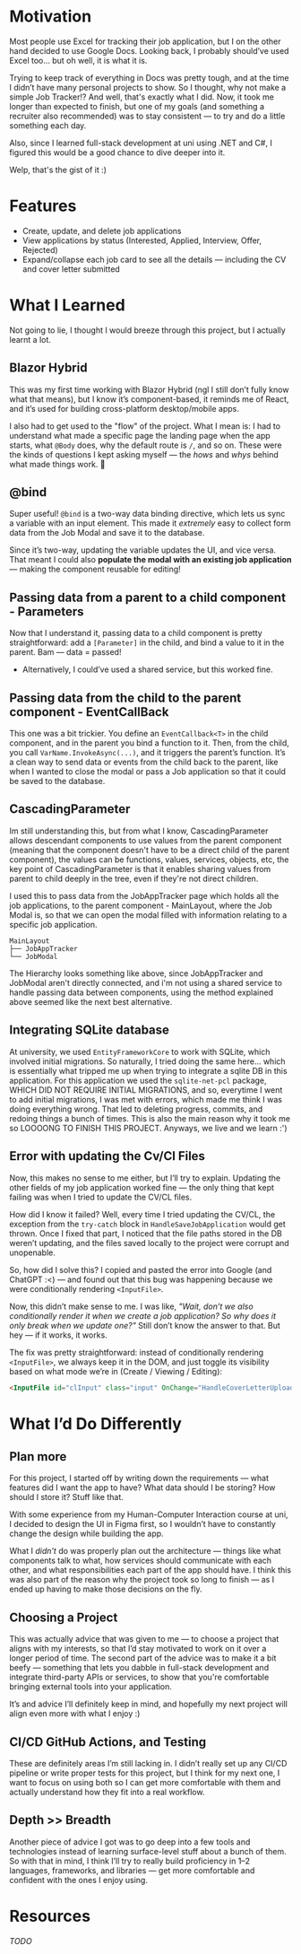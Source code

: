 # Motivation
Most people use Excel for tracking their job application, but I on the other hand decided to use Google Docs. Looking back, I probably should’ve used Excel too... but oh well, it is what it is.

Trying to keep track of everything in Docs was pretty tough, and at the time I didn’t have many personal projects to show. So I thought, why not make a simple Job Tracker!? And well, that's exactly what I did.
Now, it took me longer than expected to finish, but one of my goals (and something a recruiter also recommended) was to stay consistent — to try and do a little something each day.

Also, since I learned full-stack development at uni using .NET and C#, I figured this would be a good chance to dive deeper into it.

Welp, that's the gist of it :)


# Features 
- Create, update, and delete job applications  
- View applications by status (Interested, Applied, Interview, Offer, Rejected)  
- Expand/collapse each job card to see all the details — including the CV and cover letter submitted  

# What I Learned
Not going to lie, I thought I would breeze through this project, but I actually learnt a lot. 

## Blazor Hybrid 
This was my first time working with Blazor Hybrid (ngl I still don’t fully know what that means), but I know it’s component-based, it reminds me of React, and it’s used for building cross-platform desktop/mobile apps.

 I also had to get used to the "flow" of the project. What I mean is: I had to understand what made a specific page the landing page when the app starts, what `@Body` does, why the default route is `/`, and so on. These were the kinds of questions I kept asking myself — the *hows* and *whys* behind what made things work. 🤯

## @bind
Super useful! `@bind` is a two-way data binding directive, which lets us sync a variable with an input element. This made it *extremely* easy to collect form data from the Job Modal and save it to the database.

Since it’s two-way, updating the variable updates the UI, and vice versa. That meant I could also **populate the modal with an existing job application** — making the component reusable for editing!

## Passing data from a parent to a child component - Parameters
Now that I understand it, passing data to a child component is pretty straightforward: add a `[Parameter]` in the child, and bind a value to it in the parent. Bam — data = passed!
- Alternatively, I could’ve used a shared service, but this worked fine.

## Passing data from the child to the parent component - EventCallBack
This one was a bit trickier. You define an `EventCallback<T>` in the child component, and in the parent you bind a function to it. Then, from the child, you call `VarName.InvokeAsync(...)`, and it triggers the parent’s function.
It’s a clean way to send data or events from the child back to the parent, like when I wanted to close the modal or pass a Job application so that it could be saved to the database.

## CascadingParameter
Im still understanding this, but from what I know, CascadingParameter allows descendant components to use values from the parent component (meaning that the component doesn't have to be a direct child of the parent component), the values
can be functions, values, services, objects, etc, the key point of CascadingParameter is that it enables sharing values from parent to child deeply in the tree, even if they're not direct children.

I used this to pass data from the JobAppTracker page which holds all the job applications, to the parent component - MainLayout, where the Job Modal is, so that we can open the modal filled with information relating to a specific 
job application.

```text
MainLayout
├── JobAppTracker
└── JobModal
```

The Hierarchy looks something like above, since JobAppTracker and JobModal aren't directly connected, and i'm not using a shared service to handle passing data between components, using the method explained above seemed like the next 
best alternative.

## Integrating SQLite database
At university, we used `EntityFrameworkCore` to work with SQLite, which involved initial migrations. So naturally, I tried doing the same here... which is essentially what tripped me up when trying to integrate a sqlite DB in this 
application. For this application we used the `sqlite-net-pcl` package, WHICH DID NOT REQUIRE INITIAL MIGRATIONS, and so, everytime I went to add initial migrations, I was met with errors,
which made me think I was doing everything wrong. That led to deleting progress, commits, and redoing things a bunch of times. This is also the main reason why it took me so LOOOONG TO FINISH THIS PROJECT. Anyways, we live and we learn :')

## Error with updating the Cv/Cl Files
Now, this makes no sense to me either, but I’ll try to explain. Updating the other fields of my job application worked fine — the only thing that kept failing was when I tried to update the CV/CL files.

How did I know it failed? Well, every time I tried updating the CV/CL, the exception from the `try-catch` block in `HandleSaveJobApplication` would get thrown. Once I fixed that part, I noticed that the file paths stored in the DB weren’t updating, and the files saved locally to the project were corrupt and unopenable.

So, how did I solve this? I copied and pasted the error into Google (and ChatGPT :<) — and found out that this bug was happening because we were conditionally rendering `<InputFile>`.

Now, this didn’t make sense to me. I was like, _"Wait, don’t we also conditionally render it when we create a job application? So why does it only break when we update one?"_ Still don’t know the answer to that. But hey — if it works, it works.

The fix was pretty straightforward: instead of conditionally rendering `<InputFile>`, we always keep it in the DOM, and just toggle its visibility based on what mode we’re in (Create / Viewing / Editing):

```html
<InputFile id="clInput" class="input" OnChange="HandleCoverLetterUpload" style="@(!IsViewMode ? "" : "display: none;")" /> 
```

# What I’d Do Differently
## Plan more
For this project, I started off by writing down the requirements — what features did I want the app to have? What data should I be storing? How should I store it? Stuff like that.

With some experience from my Human-Computer Interaction course at uni, I decided to design the UI in Figma first, so I wouldn’t have to constantly change the design while building the app.

What I _didn’t_ do was properly plan out the architecture — things like what components talk to what, how services should communicate with each other, and what responsibilities each part of the app should have. I think this was also part of the reason why the project took so long to finish — as I ended up having to make those decisions on the fly.

## Choosing a Project
This was actually advice that was given to me — to choose a project that aligns with my interests, so that I’d stay motivated to work on it over a longer period of time. The second part of the advice was to make it a bit beefy — something that lets you dabble in full-stack development and integrate third-party APIs or services, to show that you're comfortable bringing external tools into your application.

It’s and advice I’ll definitely keep in mind, and hopefully my next project will align even more with what I enjoy :)

## CI/CD GitHub Actions, and Testing
These are definitely areas I’m still lacking in. I didn’t really set up any CI/CD pipeline or write proper tests for this project, but I think for my next one, I want to focus on using both so I can get more comfortable with them and actually understand how they fit into a real workflow.

## Depth >> Breadth
Another piece of advice I got was to go deep into a few tools and technologies instead of learning surface-level stuff about a bunch of them. So with that in mind, I think I’ll try to really build proficiency in 1–2 languages, frameworks, and libraries — get more comfortable and confident with the ones I enjoy using.

# Resources
_TODO_
